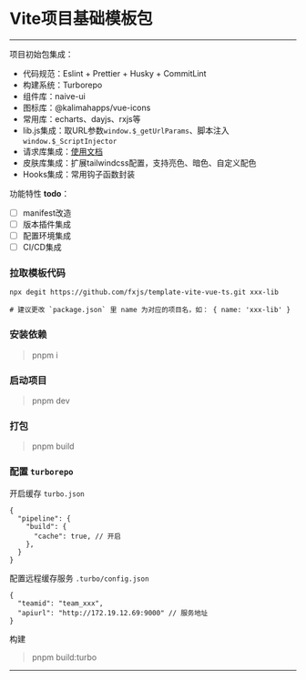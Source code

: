 # Vite项目基础模板包

---

项目初始包集成：
 - 代码规范：Eslint + Prettier + Husky + CommitLint
 - 构建系统：Turborepo
 - 组件库：naive-ui
 - 图标库：@kalimahapps/vue-icons
 - 常用库：echarts、dayjs、rxjs等
 - lib.js集成：取URL参数`window.$_getUrlParams`、脚本注入`window.$_ScriptInjector`
 - 请求库集成：[使用文档](https://www.npmjs.com/package/@tanzerfe/http)
 - 皮肤库集成：扩展tailwindcss配置，支持亮色、暗色、自定义配色
 - Hooks集成：常用钩子函数封装

功能特性 **todo**：
 - [ ] manifest改造
 - [ ] 版本插件集成
 - [ ] 配置环境集成
 - [ ] CI/CD集成

### 拉取模板代码
```shell
npx degit https://github.com/fxjs/template-vite-vue-ts.git xxx-lib

# 建议更改 `package.json` 里 name 为对应的项目名，如： { name: 'xxx-lib' }
```

### 安装依赖
> pnpm i


### 启动项目
> pnpm dev


### 打包
> pnpm build


### 配置 `turborepo`
开启缓存 `turbo.json`
```json5
{
  "pipeline": {
    "build": {
      "cache": true, // 开启
    },
  }
}
```
配置远程缓存服务 `.turbo/config.json`
```json5
{
  "teamid": "team_xxx",
  "apiurl": "http://172.19.12.69:9000" // 服务地址
}
```
构建
> pnpm build:turbo
---

